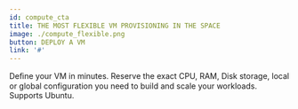 ```yaml
---
id: compute_cta
title: THE MOST FLEXIBLE VM PROVISIONING IN THE SPACE
image: ./compute_flexible.png
button: DEPLOY A VM
link: '#'
---
```

Deﬁne your VM in minutes. Reserve the exact CPU, RAM, Disk storage, local or global configuration you need to build and scale your workloads. Supports Ubuntu.
